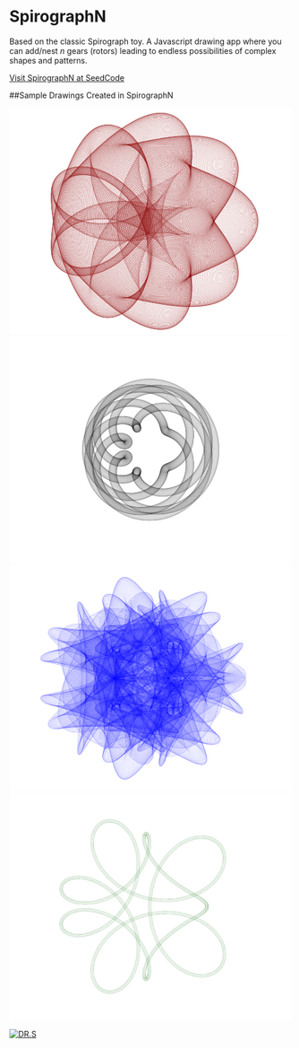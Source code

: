 # SpirographN
Based on the classic Spirograph toy.
A Javascript drawing app where you can add/nest *n* gears (rotors) leading to endless possibilities of complex shapes and patterns.

[Visit SpirographN at SeedCode](http://seedcode.com/SpirographN/sgn.html)

##Sample Drawings Created in SpirographN

[![truelove](img/truelove.png)](img/truelove.png)
[![habitrail](img/habitrail.png)](img/habitrail.png)
[![puffesfish](img/pufferfish.png)](img/pufferfish.png)
[![puffesfish](img/tubular.png)](img/tubular.png)

[![DR.S](https://img.youtube.com/vi/-IYaftepO-s/0.jpg)](https://youtu.be/-IYaftepO-s)

